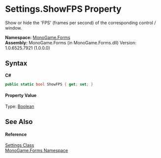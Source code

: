 # Settings.ShowFPS Property 
 

Show or hide the 'FPS' (frames per second) of the corresponding control / window.

**Namespace:**&nbsp;<a href="e43a6d13-bccd-e8ed-0a18-1b1a3547310d">MonoGame.Forms</a><br />**Assembly:**&nbsp;MonoGame.Forms (in MonoGame.Forms.dll) Version: 1.0.6525.7921 (1.0.0.0)

## Syntax

**C#**<br />
``` C#
public static bool ShowFPS { get; set; }
```


#### Property Value
Type: <a href="http://msdn2.microsoft.com/en-us/library/a28wyd50" target="_blank">Boolean</a>

## See Also


#### Reference
<a href="91e4e8f8-b61b-e281-44aa-8edf86d363a7">Settings Class</a><br /><a href="e43a6d13-bccd-e8ed-0a18-1b1a3547310d">MonoGame.Forms Namespace</a><br />